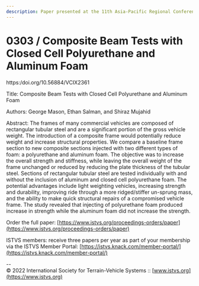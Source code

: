 ```yaml
---
description: Paper presented at the 11th Asia-Pacific Regional Conference of the ISTVS
---
```


# 0303 / Composite Beam Tests with Closed Cell Polyurethane and Aluminum Foam

https:/doi.org/10.56884/VCIX2361

Title: Composite Beam Tests with Closed Cell Polyurethane and Aluminum Foam

Authors: George Mason, Ethan Salman, and Shiraz Mujahid

Abstract: The frames of many commercial vehicles are composed of rectangular tubular steel and are a significant portion of the gross vehicle weight. The introduction of a composite frame would potentially reduce weight and increase structural properties. We compare a baseline frame section to new composite sections injected with two different types of foam: a polyurethane and aluminum foam. The objective was to increase the overall strength and stiffness, while leaving the overall weight of the frame unchanged or reduced by reducing the plate thickness of the tubular steel. Sections of rectangular tubular steel are tested individually with and without the inclusion of aluminum and closed cell polyurethane foam. The potential advantages include light weighting vehicles, increasing strength and durability, improving ride through a more ridged/stiffer un-sprung mass, and the ability to make quick structural repairs of a compromised vehicle frame. The study revealed that injecting of polyurethane foam produced increase in strength while the aluminum foam did not increase the strength.

Order the full paper: [https://www.istvs.org/proceedings-orders/paper](https://www.istvs.org/proceedings-orders/paper)

ISTVS members: receive three papers per year as part of your membership via the ISTVS Member Portal: [https://istvs.knack.com/member-portal/](https://istvs.knack.com/member-portal/)

\--\
© 2022 International Society for Terrain-Vehicle Systems :: [www.istvs.org](https://www.istvs.org)

